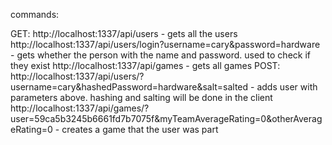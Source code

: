 commands:

GET:
	http://localhost:1337/api/users - gets all the users 
	http://localhost:1337/api/users/login?username=cary&password=hardware	- gets whether the person with the name and password. used to check if they exist
	http://localhost:1337/api/games - gets all games
POST:
	http://localhost:1337/api/users/?username=cary&hashedPassword=hardware&salt=salted - adds user with parameters above. hashing and salting will be done in the client
	http://localhost:1337/api/games/?user=59ca5b3245b6661fd7b7075f&myTeamAverageRating=0&otherAverageRating=0	- creates a game that the user was part 
